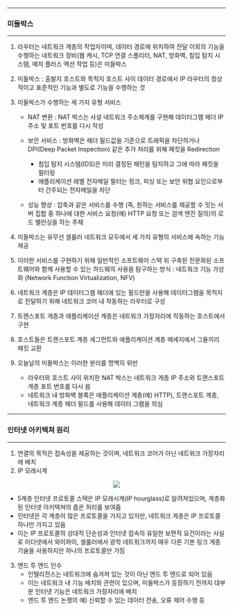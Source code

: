 -----
### 미들박스
-----
1. 라우터는 네트워크 계층의 작업자이며, 데이터 경로에 위치하여 전달 이외의 기능을 수행하는 네트워크 장비(웹 캐시, TCP 연결 스플리터, NAT, 방화벽, 침입 탐지 시스템, 매치 플러스 액션 작업 등)은 미들박스
2. 미들박스 : 출발지 호스트와 목적지 호스트 사이 데이터 경로에서 IP 라우터의 정상적이고 표준적인 기능과 별도로 기능을 수행하는 것
3. 미들박스가 수행하는 세 가지 유형 서비스
   - NAT 변환 : NAT 박스는 사설 네트워크 주소체계를 구현해 데이터그램 헤더 IP 주소 및 포트 번호를 다시 작성
   - 보안 서비스 : 방화벽은 헤더 필드값을 기준으로 트래픽을 차단하거나 DPI(Deep Packet Inspection) 같은 추가 처리를 위해 패킷을 Redirection
     + 침입 탐지 시스템(IDS)은 미리 결정된 패턴을 탐지하고 그에 따라 패킷을 필터링
     + 애플리케이션 레벨 전자메일 필터는 정크, 피싱 또는 보안 위협 요인으로부터 간주되는 전자메일을 차단

   - 성능 향상 : 압축과 같은 서비스를 수행 (즉, 원하는 서비스를 제공할 수 잇는 서버 집합 중 하나에 대한 서비스 요청(예) HTTP 요청 또는 검색 엔진 질의)의 로드 밸런싱을 하는 주체

4. 미들박스는 유무선 셀룰러 네트워크 모두에서 세 가지 유형의 서비스에 속하는 기능 제공
5. 이러한 서비스를 구현하기 위해 일반적인 소프트웨어 스택 위 구축된 전문화된 소프트웨어와 함께 사용할 수 있는 하드웨의 사용을 탐구하는 방식 : 네트워크 기능 가상화 (Network Function Virtualization, NFV)
6. 네트워크 계층은 IP 데이터그램 헤더에 있는 필드만을 사용해 데이터그램을 목적지로 전달하기 위해 네트워크 코어 내 작동하는 라우터로 구성
7. 트랜스포트 게층과 애플리케이션 계층은 네트워크 가장자리에 작동하는 호스트에서 구현
8. 호스트들은 트랜스포트 계층 세그먼트와 애플리케이션 계층 메세지에서 그들끼리 패킷 교환
9. 오늘날의 미들박스는 이러한 분리를 명백히 위반
    - 라우터와 호스트 사이 위치한 NAT 박스는 네트워크 게층 IP 주소와 트랜스포트 게층 포트 번호를 다시 씀
    - 네트워크 내 방화벽 블록은 애플리케이션 계층(예) HTTP), 트랜스포트 계층, 네트워크 계층 헤더 필드를 사용해 데이터 그램을 의심

-----
### 인터넷 아키텍쳐 원리
-----
1. 연결의 목적은 접속성을 제공하는 것이며, 네트워크 코어가 아닌 네트워크 가장자리에 배치
2. IP 모래시계
<div align="center">
<img src="https://github.com/user-attachments/assets/6aaa578e-30ab-4b3b-b7da-dfa1edb62048">
</div>

   - 5계층 인터넷 프로토콜 스택은 IP 모래시계(IP hourglass)로 알려져있으며, 계층화된 인터넷 아키텍쳐의 좁은 허리를 보여줌
   - 인터넷은 각 계층이 많은 프로토콜을 가지고 있지만, 네트워크 게층은 IP 프로토콜 하나만 가지고 있음
   - 이는 IP 프로토콜의 상대적 단순성과 인터넷 접속의 유일한 보편적 요건이라는 사실로 이더넷에서 와이파이, 셀룰러에서 광학 네트워크까지 매우 다른 기본 링크 게층 기술을 사용하지만 하나의 프로토콜만 가짐

3. 엔드 투 엔드 인수
   - 인텔리전스는 네트워크에 숨겨져 있는 것이 아닌 엔드 투 엔드로 되어 있음
   - 이는 네트워크 내 기능 배치와 관련이 있으며, 미들박스가 등장하기 전까지 대부분 인터넷 기능은 네트워크 가장자리에 배치
   - 엔드 투 엔드 논쟁의 예) 신뢰할 수 있는 데이터 전송, 오류 제어 수행 등
